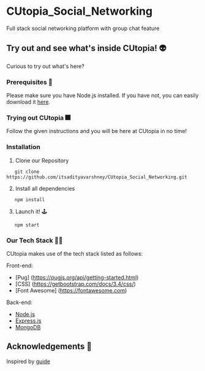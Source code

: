 # CUtopia_Social_Networking
Full stack social networking platform with group chat feature

## Try out and see what's inside CUtopia! :alien:

Curious to try out what's here? 

### Prerequisites :triumph:

Please make sure you have Node.js installed. If you have not, you can easily download it [here](https://nodejs.org/en/).

### Trying out CUtopia :fireworks:

Follow the given instructions and you will be here at CUtopia in no time!

### Installation

1. Clone our Repository
```
   git clone https://github.com/itsadityavarshney/CUtopia_Social_Networking.git
```

2. Install all dependencies
```
   npm install
```

3. Launch it! :joystick:
```
   npm start
```

### Our Tech Stack :man_technologist:	

CUtopia makes use of the tech stack listed as follows:

Front-end:
* [Pug] (https://pugjs.org/api/getting-started.html)
* [CSS] (https://getbootstrap.com/docs/3.4/css/)
* [Font Awesome] (https://fontawesome.com)

Back-end:

* [Node.js](https://nodejs.org/en/)
* [Express.js](https://expressjs.com)
* [MongoDB](https://www.mongodb.com)


## Acknowledgements :pray:
Inspired by [guide](https://www.udemy.com/course/create-a-twitter-clone-with-nodejs-socketio-and-mongodb/)
